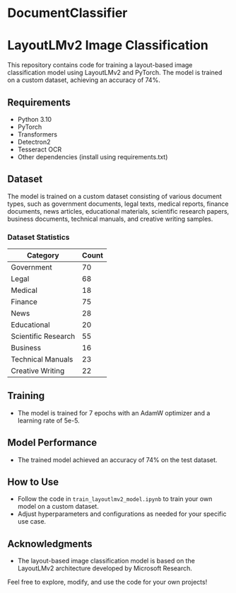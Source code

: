 # DocumentClassifier
# LayoutLMv2 Image Classification

This repository contains code for training a layout-based image classification model using LayoutLMv2 and PyTorch. The model is trained on a custom dataset, achieving an accuracy of 74%.

## Requirements
- Python 3.10
- PyTorch
- Transformers
- Detectron2
- Tesseract OCR
- Other dependencies (install using requirements.txt)

## Dataset
The model is trained on a custom dataset consisting of various document types, such as government documents, legal texts, medical reports, finance documents, news articles, educational materials, scientific research papers, business documents, technical manuals, and creative writing samples.

### Dataset Statistics
| Category                | Count |
|-------------------------|-------|
| Government              | 70    |
| Legal                   | 68    |
| Medical                 | 18    |
| Finance                 | 75    |
| News                    | 28    |
| Educational             | 20    |
| Scientific Research     | 55    |
| Business                | 16    |
| Technical Manuals       | 23    |
| Creative Writing        | 22    |

## Training
- The model is trained for 7 epochs with an AdamW optimizer and a learning rate of 5e-5.

## Model Performance
- The trained model achieved an accuracy of 74% on the test dataset.

## How to Use
- Follow the code in `train_layoutlmv2_model.ipynb` to train your own model on a custom dataset.
- Adjust hyperparameters and configurations as needed for your specific use case.

## Acknowledgments
- The layout-based image classification model is based on the LayoutLMv2 architecture developed by Microsoft Research.

Feel free to explore, modify, and use the code for your own projects!
